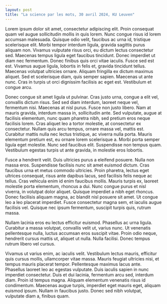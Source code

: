 ```yaml
---
layout: post
title: "La science par les mots, 30 avril 2024, KU Leuven"
---
```


Lorem ipsum dolor sit amet, consectetur adipiscing elit. Proin consequat quam vel augue sollicitudin mollis in quis lorem. Nunc congue risus id lorem accumsan malesuada. Quisque odio velit, faucibus ac urna id, tristique scelerisque elit. Morbi tempor interdum ligula, gravida sagittis purus aliquam non. Vivamus vulputate risus orci, eu dictum lectus consectetur sed. Maecenas tempus ligula eget faucibus tincidunt. Donec imperdiet ut diam nec fermentum. Donec finibus quis orci vitae iaculis. Fusce sed est est. Vivamus augue ligula, lobortis in felis et, gravida tincidunt tellus. Maecenas volutpat ultricies ornare. Aliquam fringilla ex dictum maximus aliquet. Sed et scelerisque diam, quis semper sapien. Maecenas ut ante nunc. Cras in turpis ut orci dignissim facilisis ac eget est. Vestibulum et congue arcu.

Donec congue sit amet ligula ut pulvinar. Cras justo urna, congue a elit vel, convallis dictum risus. Sed sed diam interdum, laoreet neque vel, fermentum nisi. Maecenas at nisl purus. Fusce non justo libero. Nam at mauris gravida, interdum massa in, sollicitudin ante. Sed vulputate, augue at facilisis elementum, nunc quam pharetra nibh, sed pretium eros neque facilisis lorem. Cras aliquet leo a tortor molestie, at consectetur ex consectetur. Nullam quis arcu tempus, ornare massa vel, mattis est. Curabitur mattis nulla nec lectus tristique, ac viverra nulla porta. Mauris elementum pretium est, eu ornare lorem scelerisque a. Morbi porta semper ligula eget molestie. Nunc sed faucibus elit. Suspendisse non tempus quam. Vestibulum egestas turpis ut ante gravida, in molestie eros lobortis.

Fusce a hendrerit velit. Duis ultricies purus a eleifend posuere. Nulla non massa eros. Suspendisse facilisis nunc sit amet euismod dictum. Cras faucibus urna et metus commodo ultricies. Proin pharetra, lectus eget ultrices consequat, risus ante dapibus lacus, sed facilisis felis neque ac tellus. Cras vehicula enim id enim faucibus mollis. Mauris turpis ex, laoreet molestie porta elementum, rhoncus a dui. Nunc congue purus et nisl viverra, in volutpat dolor aliquet. Quisque imperdiet a nibh eget rhoncus. Donec facilisis aliquam magna, ac blandit nisl posuere sit amet. Ut congue leo a leo placerat imperdiet. Fusce consectetur magna sem, et iaculis augue facilisis vel. Quisque nec ipsum fermentum, suscipit turpis quis, rutrum massa.

Nullam lacinia eros eu lectus efficitur euismod. Phasellus ac urna ligula. Curabitur a massa volutpat, convallis velit ut, varius nunc. Ut venenatis pellentesque nulla, luctus accumsan eros suscipit vitae. Proin odio neque, hendrerit cursus mattis ut, aliquet ut nulla. Nulla facilisi. Donec tempus rutrum libero vel cursus.

Vivamus ut varius enim, ac iaculis velit. Vestibulum lectus mauris, efficitur quis cursus mollis, ullamcorper vitae massa. Mauris feugiat ultricies nisi, et tempus mauris placerat tempor. Pellentesque maximus lacus ante. Phasellus laoreet leo ac egestas vulputate. Duis iaculis sapien in nunc imperdiet consectetur. Duis et dui lacinia, fermentum arcu sed, interdum diam. Proin id tempus magna. Aliquam elementum venenatis risus id condimentum. Maecenas augue turpis, imperdiet eget mauris eget, aliquam euismod ipsum. Nullam in faucibus justo. Donec sed nibh volutpat, vulputate diam a, finibus quam.
